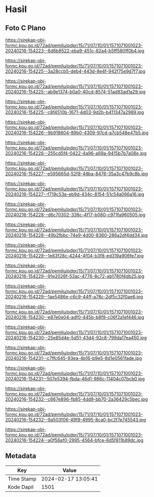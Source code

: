 # Hasil

## Foto C Plano

https://sirekap-obj-formc.kpu.go.id/72ad/pemilu/pdpr/15/71/07/10/01/1571071001023-20240216-154223--6d6b9522-eba9-451c-82a4-b5ff580ff0b4.jpg

https://sirekap-obj-formc.kpu.go.id/72ad/pemilu/pdpr/15/71/07/10/01/1571071001023-20240216-154225--3a28ccb5-deb4-443d-8e4f-942f75e9d7f7.jpg

https://sirekap-obj-formc.kpu.go.id/72ad/pemilu/pdpr/15/71/07/10/01/1571071001023-20240216-154225--ab9e1374-b0a0-40cd-8574-51ad83ad1a29.jpg

https://sirekap-obj-formc.kpu.go.id/72ad/pemilu/pdpr/15/71/07/10/01/1571071001023-20240216-154225--c8f4510b-1671-4d03-9d2b-b411347a2989.jpg

https://sirekap-obj-formc.kpu.go.id/72ad/pemilu/pdpr/15/71/07/10/01/1571071001023-20240216-154226--9b918604-89b0-4309-97cd-a7cb548e47b5.jpg

https://sirekap-obj-formc.kpu.go.id/72ad/pemilu/pdpr/15/71/07/10/01/1571071001023-20240216-154226--255cd5f4-0422-4a96-a69a-9415b7b7a08e.jpg

https://sirekap-obj-formc.kpu.go.id/72ad/pemilu/pdpr/15/71/07/10/01/1571071001023-20240216-154227--e595665d-52f8-48ba-8476-35a3c47b9c8b.jpg

https://sirekap-obj-formc.kpu.go.id/72ad/pemilu/pdpr/15/71/07/10/01/1571071001023-20240216-154227--f719c53e-eb9d-434c-8154-51c54a066a16.jpg

https://sirekap-obj-formc.kpu.go.id/72ad/pemilu/pdpr/15/71/07/10/01/1571071001023-20240216-154228--d6c70302-336c-4f17-b080-c971fa960505.jpg

https://sirekap-obj-formc.kpu.go.id/72ad/pemilu/pdpr/15/71/07/10/01/1571071001023-20240216-154228--49b2fbbc-74e9-4d00-8360-286a2df4dd34.jpg

https://sirekap-obj-formc.kpu.go.id/72ad/pemilu/pdpr/15/71/07/10/01/1571071001023-20240216-154229--1e83f28c-4244-4f04-b3f8-ed319a906fe7.jpg

https://sirekap-obj-formc.kpu.go.id/72ad/pemilu/pdpr/15/71/07/10/01/1571071001023-20240216-154229--91e2026f-53ac-4776-8c72-ab1780f4db25.jpg

https://sirekap-obj-formc.kpu.go.id/72ad/pemilu/pdpr/15/71/07/10/01/1571071001023-20240216-154229--1ae5486e-c6c9-44ff-a78c-2df5c32f0ae6.jpg

https://sirekap-obj-formc.kpu.go.id/72ad/pemilu/pdpr/15/71/07/10/01/1571071001023-20240216-154230--e87e0e04-adf0-445b-b8f9-c06f2a1ef446.jpg

https://sirekap-obj-formc.kpu.go.id/72ad/pemilu/pdpr/15/71/07/10/01/1571071001023-20240216-154230--25e85d4e-5d51-43d4-92c8-799da17ea450.jpg

https://sirekap-obj-formc.kpu.go.id/72ad/pemilu/pdpr/15/71/07/10/01/1571071001023-20240216-154231--c7ffc645-93ea-4b16-b9e5-8d1e0561fade.jpg

https://sirekap-obj-formc.kpu.go.id/72ad/pemilu/pdpr/15/71/07/10/01/1571071001023-20240216-154231--507e5394-fbda-46d1-986c-11404c07bcb0.jpg

https://sirekap-obj-formc.kpu.go.id/72ad/pemilu/pdpr/15/71/07/10/01/1571071001023-20240216-154232--c667e896-fb85-4dd9-bb70-2a36429c5bec.jpg

https://sirekap-obj-formc.kpu.go.id/72ad/pemilu/pdpr/15/71/07/10/01/1571071001023-20240216-154232--9a503f06-49f8-4995-8ca0-bc2f7e745543.jpg

https://sirekap-obj-formc.kpu.go.id/72ad/pemilu/pdpr/15/71/07/10/01/1571071001023-20240216-154224--a0f56af0-2995-4564-bfce-6d5f811b89dc.jpg


## Metadata

| Key        | Value               |
| ---------- | ------------------- |
| Time Stamp | 2024-02-17 13:05:41 |
| Kode Dapil | 1501                |



